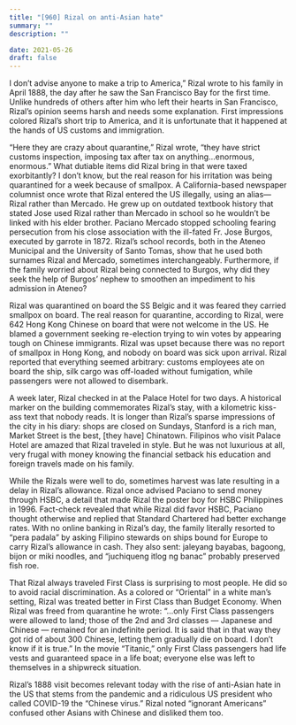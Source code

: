 ```yaml
---
title: "[960] Rizal on anti-Asian hate"
summary: ""
description: ""

date: 2021-05-26
draft: false
---
```


I don’t advise anyone to make a trip to America,” Rizal wrote to his family in April 1888, the day after he saw the San Francisco Bay for the first time. Unlike hundreds of others after him who left their hearts in San Francisco, Rizal’s opinion seems harsh and needs some explanation. First impressions colored Rizal’s short trip to America, and it is unfortunate that it happened at the hands of US customs and immigration.

“Here they are crazy about quarantine,” Rizal wrote, “they have strict customs inspection, imposing tax after tax on anything…enormous, enormous.” What dutiable items did Rizal bring in that were taxed exorbitantly? I don’t know, but the real reason for his irritation was being quarantined for a week because of smallpox. A California-based newspaper columnist once wrote that Rizal entered the US illegally, using an alias—Rizal rather than Mercado. He grew up on outdated textbook history that stated Jose used Rizal rather than Mercado in school so he wouldn’t be linked with his elder brother. Paciano Mercado stopped schooling fearing persecution from his close association with the ill-fated Fr. Jose Burgos, executed by garrote in 1872. Rizal’s school records, both in the Ateneo Municipal and the University of Santo Tomas, show that he used both surnames Rizal and Mercado, sometimes interchangeably. Furthermore, if the family worried about Rizal being connected to Burgos, why did they seek the help of Burgos’ nephew to smoothen an impediment to his admission in Ateneo?

Rizal was quarantined on board the SS Belgic and it was feared they carried smallpox on board. The real reason for quarantine, according to Rizal, were 642 Hong Kong Chinese on board that were not welcome in the US. He blamed a government seeking re-election trying to win votes by appearing tough on Chinese immigrants. Rizal was upset because there was no report of smallpox in Hong Kong, and nobody on board was sick upon arrival. Rizal reported that everything seemed arbitrary: customs employees ate on board the ship, silk cargo was off-loaded without fumigation, while passengers were not allowed to disembark.

A week later, Rizal checked in at the Palace Hotel for two days. A historical marker on the building commemorates Rizal’s stay, with a kilometric kiss-ass text that nobody reads. It is longer than Rizal’s sparse impressions of the city in his diary: shops are closed on Sundays, Stanford is a rich man, Market Street is the best, [they have] Chinatown. Filipinos who visit Palace Hotel are amazed that Rizal traveled in style. But he was not luxurious at all, very frugal with money knowing the financial setback his education and foreign travels made on his family.

While the Rizals were well to do, sometimes harvest was late resulting in a delay in Rizal’s allowance. Rizal once advised Paciano to send money through HSBC, a detail that made Rizal the poster boy for HSBC Philippines in 1996. Fact-check revealed that while Rizal did favor HSBC, Paciano thought otherwise and replied that Standard Chartered had better exchange rates. With no online banking in Rizal’s day, the family literally resorted to “pera padala” by asking Filipino stewards on ships bound for Europe to carry Rizal’s allowance in cash. They also sent: jaleyang bayabas, bagoong, bijon or miki noodles, and “juchiqueng itlog ng banac” probably preserved fish roe.

That Rizal always traveled First Class is surprising to most people. He did so to avoid racial discrimination. As a colored or “Oriental” in a white man’s setting, Rizal was treated better in First Class than Budget Economy. When Rizal was freed from quarantine he wrote: “…only First Class passengers were allowed to land; those of the 2nd and 3rd classes — Japanese and Chinese — remained for an indefinite period. It is said that in that way they got rid of about 300 Chinese, letting them gradually die on board. I don’t know if it is true.” In the movie “Titanic,” only First Class passengers had life vests and guaranteed space in a life boat; everyone else was left to themselves in a shipwreck situation.

Rizal’s 1888 visit becomes relevant today with the rise of anti-Asian hate in the US that stems from the pandemic and a ridiculous US president who called COVID-19 the “Chinese virus.” Rizal noted “ignorant Americans” confused other Asians with Chinese and disliked them too.
